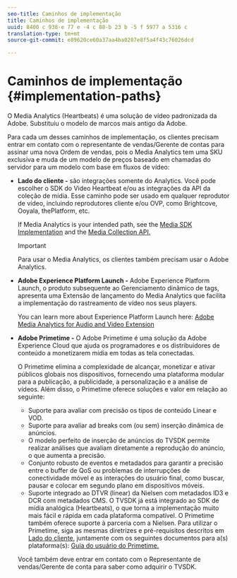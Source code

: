 ```yaml
---
seo-title: Caminhos de implementação
title: Caminhos de implementação
uuid: 8400 c 938-e 77 e -4 c 88-b 23 b -5 f 5977 a 5316 c
translation-type: tm+mt
source-git-commit: e89620ce60a37aa4ba0207e8f5a4f43c76026dcd

---
```



# Caminhos de implementação {#implementation-paths}

O Media Analytics (Heartbeats) é uma solução de vídeo padronizada da Adobe. Substituiu o modelo de marcos mais antigo da Adobe.

Para cada um desses caminhos de implementação, os clientes precisam entrar em contato com o representante de vendas/Gerente de contas para assinar uma nova Ordem de vendas, pois o Media Analytics tem uma SKU exclusiva e muda de um modelo de preços baseado em chamadas do servidor para um modelo com base em fluxos de vídeo:

* **Lado do cliente -** são integrações somente do Analytics. Você pode escolher o SDK do Video Heartbeat e/ou as integrações da API da coleção de mídia. Esse caminho pode ser usado em qualquer reprodutor de vídeo, incluindo reprodutores cliente e/ou OVP, como Brightcove, Ooyala, thePlatform, etc.

   If Media Analytics is your intended path, see the [Media SDK Implementation](/help/sdk-implement/setup/setup-overview.md) and the [Media Collection API.](/help/media-collection-api/mc-api-overview.md)

   >[!IMPORTANT]
   >
   >Para usar o Media Analytics, os clientes também precisam usar o Adobe Analytics.

* **Adobe Experience Platform Launch -** Adobe Experience Platform Launch, o produto subsequente ao Gerenciamento dinâmico de tags, apresenta uma Extensão de lançamento do Media Analytics que facilita a implementação do rastreamento de vídeo nos seus players.

   You can learn more about Experience Platform Launch here: [Adobe Media Analytics for Audio and Video Extension](https://docs.adobelaunch.com/extension-reference/web/adobe-media-analytics-for-audio-and-video-extension)
* **Adobe Primetime -** O Adobe Primetime é uma solução da Adobe Experience Cloud que ajuda os programadores e os distribuidores de conteúdo a monetizarem mídia em todas as tela conectadas.

   O Primetime elimina a complexidade de alcançar, monetizar e ativar públicos globais nos dispositivos, fornecendo uma plataforma modular para a publicação, a publicidade, a personalização e a análise de vídeos. Além disso, o Primetime oferece soluções e valor em relação ao seguinte:

   * Suporte para avaliar com precisão os tipos de conteúdo Linear e VOD.
   * Suporte para avaliar ad breaks com (ou sem) inserção dinâmica de anúncios.
   * O modelo perfeito de inserção de anúncios do TVSDK permite realizar análises que avaliam diretamente a reprodução do anúncio, o que aumenta a precisão.
   * Conjunto robusto de eventos e metadados para garantir a precisão entre o buffer de QoS ou problemas de interrupções de conectividade móvel e as interações do usuário final, como buscar, pausar e colocar em segundo plano em dispositivos móveis.
   * Suporte integrado ao DTVR (linear) da Nielsen com metadados ID3 e DCR com metadados CMS.
   O TVSDK já está integrado ao SDK de mídia analógica (Heartbeats), o que torna a implementação muito mais fácil e rápida em cada plataforma compatível. O Primetime também oferece suporte à parceria com a Nielsen. Para utilizar o Primetime, siga as mesmas diretrizes e pré-requisitos descritos em  [Lado do cliente](/help/intro-to-ava/implementation-paths/client-side-path.md), juntamente com os seguintes documentos para a(s) plataforma(s): [Guia do usuário do Primetime.](https://helpx.adobe.com/primetime/user-guide.html)

   Você também deve entrar em contato com o Representante de vendas/Gerente de conta para saber como adquirir o TVSDK.
